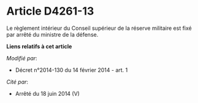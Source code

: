 # Article D4261-13

Le règlement intérieur du Conseil supérieur de la réserve militaire est fixé par arrêté du ministre de la défense.

**Liens relatifs à cet article**

_Modifié par_:

  - Décret n°2014-130 du 14 février 2014 - art. 1

_Cité par_:

  - Arrêté du 18 juin 2014 (V)
